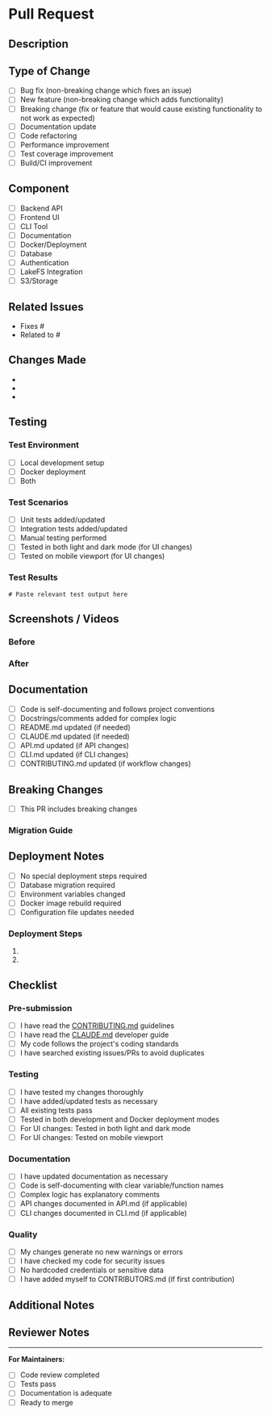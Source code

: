 # Pull Request

## Description

<!-- Provide a clear and concise description of your changes -->

## Type of Change

<!-- Mark the relevant option with an "x" -->

- [ ] Bug fix (non-breaking change which fixes an issue)
- [ ] New feature (non-breaking change which adds functionality)
- [ ] Breaking change (fix or feature that would cause existing functionality to not work as expected)
- [ ] Documentation update
- [ ] Code refactoring
- [ ] Performance improvement
- [ ] Test coverage improvement
- [ ] Build/CI improvement

## Component

<!-- Mark all that apply -->

- [ ] Backend API
- [ ] Frontend UI
- [ ] CLI Tool
- [ ] Documentation
- [ ] Docker/Deployment
- [ ] Database
- [ ] Authentication
- [ ] LakeFS Integration
- [ ] S3/Storage

## Related Issues

<!-- Link any related issues. Use "Fixes #issue_number" or "Closes #issue_number" for automatic closing -->

- Fixes #
- Related to #

## Changes Made

<!-- List the main changes made in this PR -->

-
-
-

## Testing

<!-- Describe the tests you ran and how to reproduce them -->

### Test Environment
- [ ] Local development setup
- [ ] Docker deployment
- [ ] Both

### Test Scenarios
<!-- Describe what you tested -->

- [ ] Unit tests added/updated
- [ ] Integration tests added/updated
- [ ] Manual testing performed
- [ ] Tested in both light and dark mode (for UI changes)
- [ ] Tested on mobile viewport (for UI changes)

### Test Results
<!-- Paste test output or describe test results -->

```
# Paste relevant test output here
```

## Screenshots / Videos

<!-- If applicable, add screenshots or videos to demonstrate changes -->

### Before
<!-- Screenshots of the old behavior -->

### After
<!-- Screenshots of the new behavior -->

## Documentation

- [ ] Code is self-documenting and follows project conventions
- [ ] Docstrings/comments added for complex logic
- [ ] README.md updated (if needed)
- [ ] CLAUDE.md updated (if needed)
- [ ] API.md updated (if API changes)
- [ ] CLI.md updated (if CLI changes)
- [ ] CONTRIBUTING.md updated (if workflow changes)

## Breaking Changes

<!-- If this PR introduces breaking changes, describe them and the migration path -->

- [ ] This PR includes breaking changes

### Migration Guide
<!-- Provide instructions for users to migrate from the old behavior to the new -->

## Deployment Notes

<!-- Any special deployment steps or configuration changes needed? -->

- [ ] No special deployment steps required
- [ ] Database migration required
- [ ] Environment variables changed
- [ ] Docker image rebuild required
- [ ] Configuration file updates needed

### Deployment Steps
<!-- If special steps are required, list them here -->

1.
2.

## Checklist

<!-- Final checks before submission -->

### Pre-submission
- [ ] I have read the [CONTRIBUTING.md](../CONTRIBUTING.md) guidelines
- [ ] I have read the [CLAUDE.md](../CLAUDE.md) developer guide
- [ ] My code follows the project's coding standards
- [ ] I have searched existing issues/PRs to avoid duplicates

### Testing
- [ ] I have tested my changes thoroughly
- [ ] I have added/updated tests as necessary
- [ ] All existing tests pass
- [ ] Tested in both development and Docker deployment modes
- [ ] For UI changes: Tested in both light and dark mode
- [ ] For UI changes: Tested on mobile viewport

### Documentation
- [ ] I have updated documentation as necessary
- [ ] Code is self-documenting with clear variable/function names
- [ ] Complex logic has explanatory comments
- [ ] API changes documented in API.md (if applicable)
- [ ] CLI changes documented in CLI.md (if applicable)

### Quality
- [ ] My changes generate no new warnings or errors
- [ ] I have checked my code for security issues
- [ ] No hardcoded credentials or sensitive data
- [ ] I have added myself to CONTRIBUTORS.md (if first contribution)

## Additional Notes

<!-- Any additional information reviewers should know -->

## Reviewer Notes

<!-- Optional: Specific areas you'd like reviewers to focus on -->

---

**For Maintainers:**

- [ ] Code review completed
- [ ] Tests pass
- [ ] Documentation is adequate
- [ ] Ready to merge
